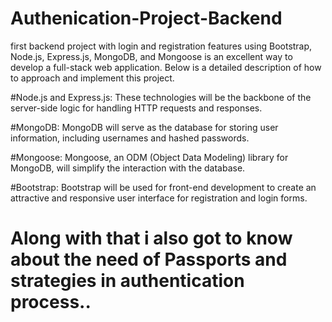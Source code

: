 # Authenication-Project-Backend

 first backend project with login and registration features using Bootstrap, Node.js, Express.js, MongoDB, and Mongoose is an excellent way to develop a full-stack web application. Below is a detailed description of how to approach and implement this project.

 #Node.js and Express.js: These technologies will be the backbone of the server-side logic for handling HTTP requests and responses.

 #MongoDB: MongoDB will serve as the database for storing user information, including usernames and hashed passwords.

#Mongoose: Mongoose, an ODM (Object Data Modeling) library for MongoDB, will simplify the interaction with the database.

#Bootstrap: Bootstrap will be used for front-end development to create an attractive and responsive user interface for registration and login forms.

# Along with that i also got to know about the need of Passports and strategies in authentication process..
